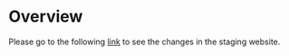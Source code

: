 # Overview

<!--
Please add a short description of the goal of the PR
-->

Please go to the following [link](http://pysv-web-staging.s3-website.eu-central-1.amazonaws.com) to see the changes in the staging website.

